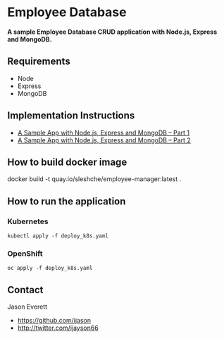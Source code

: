 Employee Database
=====================

**A sample Employee Database CRUD application with Node.js, Express and MongoDB.**

## Requirements

* Node
* Express
* MongoDB

## Implementation Instructions

* [A Sample App with Node.js, Express and MongoDB – Part 1](http://blog.ijasoneverett.com/2013/03/a-sample-app-with-node-js-express-and-mongodb-part-1/)
* [A Sample App with Node.js, Express and MongoDB – Part 2](http://blog.ijasoneverett.com/2013/04/a-sample-app-with-node-js-express-and-mongodb-part-2/)

## How to build docker image

docker build -t quay.io/sleshche/employee-manager:latest .

## How to run the application

### Kubernetes
```
kubectl apply -f deploy_k8s.yaml
```

### OpenShift
```
oc apply -f deploy_k8s.yaml
```

## Contact

Jason Everett

- https://github.com/ijason
- http://twitter.com/ijayson66
